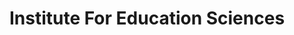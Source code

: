 ---
# This topic lives at
# https://digital.gov/topics/institute-for-education-sciences

# Topic Title
title: "Institute For Education Sciences"

# description — keep it short and clear
summary: ""

# Weight
weight: 1

# For more information on managing topics,
# see https://github.com/GSA/digitalgov.gov/wiki/topics
---